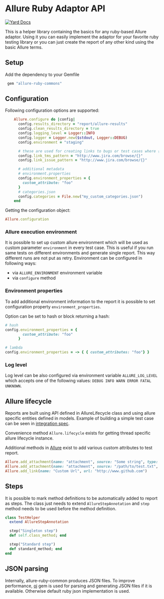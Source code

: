 # Allure Ruby Adaptor API

[![Yard Docs](https://img.shields.io/badge/yard-docs-blue.svg)](https://www.rubydoc.info/gems/allure-ruby-commons)

This is a helper library containing the basics for any ruby-based Allure adaptor.
Using it you can easily implement the adaptor for your favorite ruby testing library or
you can just create the report of any other kind using the basic Allure terms.

## Setup

Add the dependency to your Gemfile

```ruby
 gem "allure-ruby-commons"
```

## Configuration

Following configuration options are supported:

```ruby
    Allure.configure do |config|
      config.results_directory = "report/allure-results"
      config.clean_results_directory = true
      config.logging_level = Logger::INFO
      config.logger = Logger.new($stdout, Logger::DEBUG)
      config.environment = "staging"

      # these are used for creating links to bugs or test cases where {} is replaced with keys of relevant items
      config.link_tms_pattern = "http://www.jira.com/browse/{}"
      config.link_issue_pattern = "http://www.jira.com/browse/{}"

      # additional metadata
      # environment.properties
      config.environment_properties = {
        custom_attribute: "foo"
      }
      # categories.json
      config.categories = File.new("my_custom_categories.json")
    end
```

Getting the configuration object:

```ruby
Allure.configuration
```

### Allure execution environment

It is possible to set up custom allure environment which will be used as custom parameter `environment` in every test case. This is useful if you run same tests on different environments and generate single report. This way different runs are not put as retry. Environment can be configured in following ways:

* via `ALLURE_ENVIRONMENT` environment variable
* via `configure` method

### Environment properties

To add additional environment information to the report it is possible to set configuration property `environment_properties`.

Option can be set to hash or block returning a hash:

```ruby
# hash
config.environment_properties = {
        custom_attribute: "foo"
      }

# lambda
config.environment_properties = -> { { custom_attributes: "foo"} }
```

### Log level

Log level can be also configured via environment variable `ALLURE_LOG_LEVEL` which accepts one of the following values: `DEBUG INFO WARN ERROR FATAL UNKNOWN`.

## Allure lifecycle

Reports are built using API defined in AllureLifecycle class and using allure specific entities defined in models.
Example of building a simple test case can be seen in [integration spec](spec/integration/full_report_spec.rb).

Convenience method `Allure.lifecycle` exists for getting thread specific allure lifecycle instance.

Additional methods in [Allure](lib/allure-ruby-commons.rb) exist to add various custom attributes to test report.

```ruby
Allure.add_attachment(name: "attachment", source: "Some string", type: Allure::ContentType::TXT, test_case: false)
Allure.add_attachment(name: "attachment", source: "/path/to/test.txt", type: Allure::ContentType::TXT, test_case: false)
Allure.add_link(name: "Custom Url", url: "http://www.github.com")
```

## Steps

It is possible to mark method definitions to be automatically added to report as steps. The class just needs to extend `AllureStepAnnotation`
and `step` method needs to be used before the method definition.

```ruby
class TestHelper
  extend AllureStepAnnotation

  step("Singleton step")
  def self.class_method; end

  step("Standard step")
  def standard_method; end
end
```

## JSON parsing

Internally, allure-ruby-common produces JSON files. To improve performance, [oj](https://www.ohler.com/oj/) gem is used for parsing and generating JSON files if it is available. Otherwise default ruby json implementation is used.
